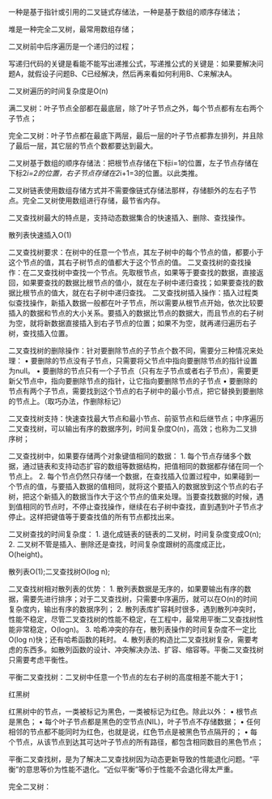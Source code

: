 一种是基于指针或引用的二叉链式存储法，一种是基于数组的顺序存储法；

堆是一种完全二叉树，最常用数组存储；

二叉树前中后序遍历是一个递归的过程；

写递归代码的关键是看能不能写出递推公式，写递推公式的关键是：如果要解决问题A，就假设子问题B、C已经解决，然后再来看如何利用B、C来解决A。

二叉树遍历的时间复杂度是O(n)

满二叉树：叶子节点全部都在最底层，除了叶子节点之外，每个节点都有左右两个子节点；

完全二叉树：叶子节点都在最底下两层，最后一层的叶子节点都靠左排列，并且除了最后一层，其它层的节点个数都要达到最大。

二叉树基于数组的顺序存储法：把根节点存储在下标i=1的位置，左子节点存储在下标2*i=2的位置，右子节点存储在2*i+1=3的位置。以此类推。

二叉树链表使用数组存储方式并不需要像链式存储法那样，存储额外的左右子节点。完全二叉树使用数组进行存储，最节省内存。

二叉查找树最大的特点是，支持动态数据集合的快速插入、删除、查找操作。

散列表快速插入O(1)

二叉查找树要求：在树中的任意一个节点，其左子树中的每个节点的值，都要小于这个节点的值，其右子树节点的值都大于这个节点的值。
二叉查找树的查找操作：在二叉查找树中查找一个节点。先取根节点，如果等于要查找的数据，直接返回，如果要查找的数据比根节点的值小，就在左子树中递归查找；如果要查找的数据比根节点的值大，就在右子树中递归查找。
二叉查找树插入操作：插入过程类似查找操作，新插入数据一般都在叶子节点，所以需要从根节点开始，依次比较要插入的数据和节点的大小关系。要插入的数据比节点的数据大，而且节点的右子树为空，就将新数据直接插入到右子节点的位置；如果不为空，就再递归遍历右子树，查找插入位置。

二叉查找树的删除操作：针对要删除节点的子节点个数不同，需要分三种情况来处理：
	• 要删除的节点没有子节点，只需要将父节点中指向要删除节点的指针设置为null。
	• 要删除的节点只有一个子节点（只有左子节点或者右子节点），需要更新父节点中，指向要删除节点的指针，让它指向要删除节点的子节点
	• 要删除的节点有两个子节点，需要找到这个节点的右子树中的最小节点，把它替换到要删除的节点上。（取巧办法，作删除标记）

二叉查找树支持：快速查找最大节点和最小节点、前驱节点和后继节点；中序遍历二叉查找树，可以输出有序的数据序列，时间复杂度O(n)，高效；也称为二叉排序树；

二叉查找树中，如果要存储两个对象键值相同的数据：
	1. 每个节点存储多个数据，通过链表和支持动态扩容的数组等数据结构，把值相同的数据都存储在同一个节点上。
	2. 每个节点仍然只存储一个数据，在查找插入位置过程中，如果碰到一个节点的值，与要插入数据的值相同，就将这个要插入的数据放到这个节点的右子树，把这个新插入的数据当作大于这个节点的值来处理。当要查找数据的时候，遇到值相同的节点时，不停止查找操作，继续在右子树中查找，直到遇到叶子节点才停止。这样把键值等于要查找值的所有节点都找出来。

二叉树查找的时间复杂度：
	1. 退化成链表的链表的二叉树，时间复杂度变成O(n);
	2. 二叉树不管是插入、删除还是查找，时间复杂度跟树的高度成正比，O(height)。

散列表O(1);二叉查找树O(log n);

二叉查找树相对散列表的优势：
	1. 散列表数据是无序的，如果要输出有序的数据，需要先进行排序；对于二叉查找树，只需要中序遍历，就可以在O(n)的时间复杂度内，输出有序的数据序列；
	2. 散列表库扩容耗时很多，遇到散列冲突时，性能不稳定，尽管二叉查找树的性能不稳定，在工程中，最常用平衡二叉查找树性能非常稳定，O(logn)。
	3. 哈希冲突的存在，散列表操作的时间复杂度不一定比O(log n)快；还有哈希函数的耗时。
	4. 散列表的构造比二叉查找树复杂，需要考虑的东西多。如散列函数的设计、冲突解决办法、扩容、缩容等。平衡二叉查找树只需要考虑平衡性。

平衡二叉查找树：二叉树中任意一个节点的左右子树的高度相差不能大于1；

红黑树

红黑树中的节点，一类被标记为黑色，一类被标记为红色。除此以外：
	• 根节点是黑色；
	• 每个叶子节点都是黑色的空节点(NIL)，叶子节点不存储数据；
	• 任何相邻的节点都不能同时为红色，也就是说，红色节点是被黑色节点隔开的；
	• 每个节点，从该节点到达其可达叶子节点的所有路径，都包含相同数目的黑色节点；

平衡二叉查找树，是为了解决二叉查找树因为动态更新导致的性能退化问题。“平衡”的意思等价为性能不退化。“近似平衡”等价于性能不会退化得太严重。


完全二叉树：
